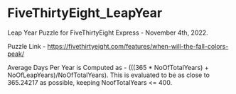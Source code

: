 # FiveThirtyEight_LeapYear
Leap Year Puzzle for FiveThirtyEight Express - November 4th, 2022.

Puzzle Link - https://fivethirtyeight.com/features/when-will-the-fall-colors-peak/

Average Days Per Year is Computed as - (((365 * NoOfTotalYears) + NoOfLeapYears)/NoOfTotalYears).
This is evaluated to be as close to 365.24217 as possible, keeping NoofTotalYears <= 400.
